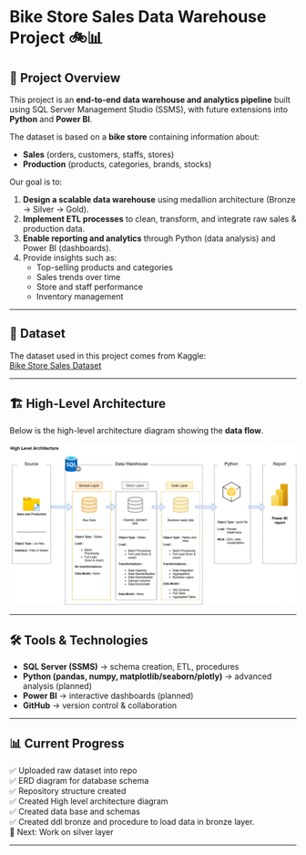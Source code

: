 # Bike Store Sales Data Warehouse Project 🚲📊  

## 📌 Project Overview  
This project is an **end-to-end data warehouse and analytics pipeline** built using SQL Server Management Studio (SSMS), with future extensions into **Python** and **Power BI**.  

The dataset is based on a **bike store** containing information about:  
- **Sales** (orders, customers, staffs, stores)  
- **Production** (products, categories, brands, stocks)  

Our goal is to:  
1. **Design a scalable data warehouse** using medallion architecture (Bronze → Silver → Gold).  
2. **Implement ETL processes** to clean, transform, and integrate raw sales & production data.  
3. **Enable reporting and analytics** through Python (data analysis) and Power BI (dashboards).  
4. Provide insights such as:  
   - Top-selling products and categories  
   - Sales trends over time  
   - Store and staff performance  
   - Inventory management  

---

## 📂 Dataset  
The dataset used in this project comes from Kaggle:  
[Bike Store Sales Dataset](https://www.kaggle.com/datasets/dillonmyrick/bike-store-sample-database/)

---

## 🏗️ High-Level Architecture  
Below is the high-level architecture diagram showing the **data flow**.  

![Architecture Diagram](Docs/High%20Level%20Architecture.png)

---

## 🛠️ Tools & Technologies  
- **SQL Server (SSMS)** → schema creation, ETL, procedures  
- **Python (pandas, numpy, matplotlib/seaborn/plotly)** → advanced analysis (planned)  
- **Power BI** → interactive dashboards (planned)  
- **GitHub** → version control & collaboration  

---

## 📊 Current Progress  
✅ Uploaded raw dataset into repo  
✅ ERD diagram for database schema  
✅ Repository structure created  
✅ Created High level architecture diagram   
✅ Created data base and schemas   
✅ Created ddl bronze and procedure to load data in bronze layer.   
🔄 Next: Work on silver layer

---
